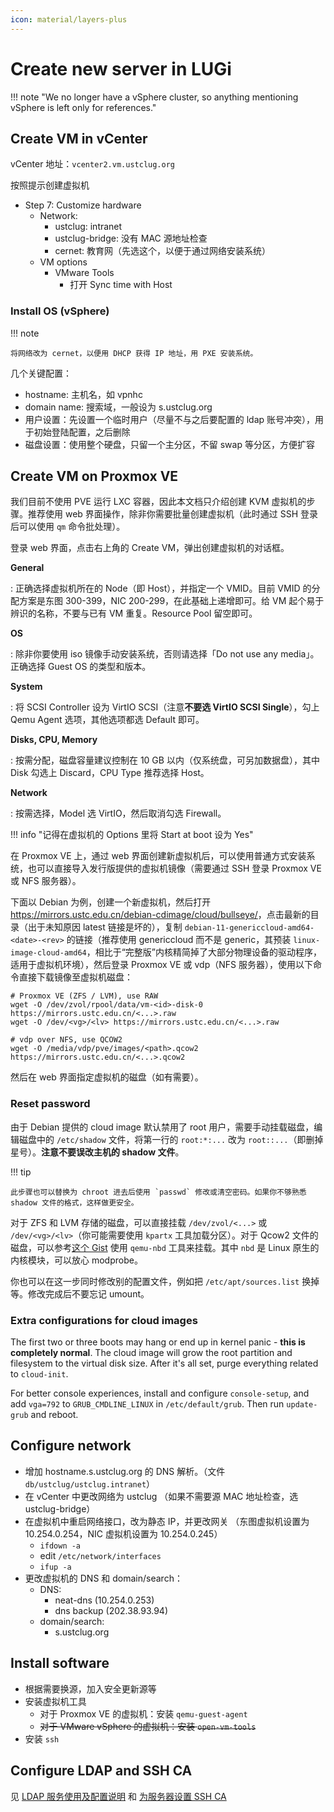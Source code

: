 ```yaml
---
icon: material/layers-plus
---
```


# Create new server in LUGi

!!! note "We no longer have a vSphere cluster, so anything mentioning vSphere is left only for references."

## Create VM in vCenter

vCenter 地址：`vcenter2.vm.ustclug.org`

按照提示创建虚拟机

- Step 7: Customize hardware
    - Network:
        - ustclug: intranet
        - ustclug-bridge: 没有 MAC 源地址检查
        - cernet: 教育网（先选这个，以便于通过网络安装系统）
    - VM options
        - VMware Tools
            - 打开 Sync time with Host

### Install OS (vSphere)

!!! note

    将网络改为 cernet，以便用 DHCP 获得 IP 地址，用 PXE 安装系统。

几个关键配置：

- hostname: 主机名，如 vpnhc
- domain name: 搜索域，一般设为 s.ustclug.org
- 用户设置：先设置一个临时用户（尽量不与之后要配置的 ldap 账号冲突），用于初始登陆配置，之后删除
- 磁盘设置：使用整个硬盘，只留一个主分区，不留 swap 等分区，方便扩容

## Create VM on Proxmox VE

我们目前不使用 PVE 运行 LXC 容器，因此本文档只介绍创建 KVM 虚拟机的步骤。推荐使用 web 界面操作，除非你需要批量创建虚拟机（此时通过 SSH 登录后可以使用 `qm` 命令批处理）。

登录 web 界面，点击右上角的 Create VM，弹出创建虚拟机的对话框。

**General**

:   正确选择虚拟机所在的 Node（即 Host），并指定一个 VMID。目前 VMID 的分配方案是东图 300-399，NIC 200-299，在此基础上递增即可。给 VM 起个易于辨识的名称，不要与已有 VM 重复。Resource Pool 留空即可。

**OS**

:   除非你要使用 iso 镜像手动安装系统，否则请选择「Do not use any media」。正确选择 Guest OS 的类型和版本。

**System**

:   将 SCSI Controller 设为 VirtIO SCSI（注意**不要选 VirtIO SCSI Single**），勾上 Qemu Agent 选项，其他选项都选 Default 即可。

**Disks, CPU, Memory**

:   按需分配，磁盘容量建议控制在 10 GB 以内（仅系统盘，可另加数据盘），其中 Disk 勾选上 Discard，CPU Type 推荐选择 Host。

**Network**

:   按需选择，Model 选 VirtIO，然后取消勾选 Firewall。

!!! info "记得在虚拟机的 Options 里将 Start at boot 设为 Yes"

在 Proxmox VE 上，通过 web 界面创建新虚拟机后，可以使用普通方式安装系统，也可以直接导入发行版提供的虚拟机镜像（需要通过 SSH 登录 Proxmox VE 或 NFS 服务器）。

下面以 Debian 为例，创建一个新虚拟机，然后打开 <https://mirrors.ustc.edu.cn/debian-cdimage/cloud/bullseye/>，点击最新的目录（出于未知原因 latest 链接是坏的），复制 `debian-11-genericcloud-amd64-<date>-<rev>` 的链接（推荐使用 genericcloud 而不是 generic，其预装 `linux-image-cloud-amd64`，相比于“完整版”内核精简掉了大部分物理设备的驱动程序，适用于虚拟机环境），然后登录 Proxmox VE 或 vdp（NFS 服务器），使用以下命令直接下载镜像至虚拟机磁盘：

```shell
# Proxmox VE (ZFS / LVM), use RAW
wget -O /dev/zvol/rpool/data/vm-<id>-disk-0 https://mirrors.ustc.edu.cn/<...>.raw
wget -O /dev/<vg>/<lv> https://mirrors.ustc.edu.cn/<...>.raw

# vdp over NFS, use QCOW2
wget -O /media/vdp/pve/images/<path>.qcow2 https://mirrors.ustc.edu.cn/<...>.qcow2
```

然后在 web 界面指定虚拟机的磁盘（如有需要）。

### Reset password

由于 Debian 提供的 cloud image 默认禁用了 root 用户，需要手动挂载磁盘，编辑磁盘中的 `/etc/shadow` 文件，将第一行的 `root:*:...` 改为 `root::...`（即删掉星号）。**注意不要误改主机的 shadow 文件**。

!!! tip

    此步骤也可以替换为 chroot 进去后使用 `passwd` 修改或清空密码。如果你不够熟悉 shadow 文件的格式，这样做更安全。

对于 ZFS 和 LVM 存储的磁盘，可以直接挂载 `/dev/zvol/<...>` 或 `/dev/<vg>/<lv>`（你可能需要使用 `kpartx` 工具加载分区）。对于 Qcow2 文件的磁盘，可以参考[这个 Gist][gist] 使用 `qemu-nbd` 工具来挂载。其中 `nbd` 是 Linux 原生的内核模块，可以放心 modprobe。

  [gist]: https://gist.github.com/shamil/62935d9b456a6f9877b5

你也可以在这一步同时修改别的配置文件，例如把 `/etc/apt/sources.list` 换掉等。修改完成后不要忘记 umount。

### Extra configurations for cloud images

The first two or three boots may hang or end up in kernel panic - **this is completely normal**. The cloud image will grow the root partition and filesystem to the virtual disk size. After it's all set, purge everything related to `cloud-init`.

For better console experiences, install and configure `console-setup`, and add `vga=792` to `GRUB_CMDLINE_LINUX` in `/etc/default/grub`. Then run `update-grub` and reboot.

## Configure network

- 增加 hostname.s.ustclug.org 的 DNS 解析。（文件 `db/ustclug/ustclug.intranet`）
- 在 vCenter 中更改网络为 ustclug （如果不需要源 MAC 地址检查，选 ustclug-bridge）
- 在虚拟机中重启网络接口，改为静态 IP，并更改网关 （东图虚拟机设置为 10.254.0.254，NIC 虚拟机设置为 10.254.0.245）
    - `ifdown -a`
    - edit `/etc/network/interfaces`
    - `ifup -a`
- 更改虚拟机的 DNS 和 domain/search：
    - DNS:
        - neat-dns (10.254.0.253)
        - dns backup (202.38.93.94)
    - domain/search:
        - s.ustclug.org

## Install software

- 根据需要换源，加入安全更新源等
- 安装虚拟机工具
    - 对于 Proxmox VE 的虚拟机：安装 `qemu-guest-agent`
    - <s>对于 VMware vSphere 的虚拟机：安装 `open-vm-tools`</s>
- 安装 `ssh`

## Configure LDAP and SSH CA

见 [LDAP 服务使用及配置说明](../infrastructure/ldap.md) 和 [为服务器设置 SSH CA](../infrastructure/sshca.md#issue-a-server-certificate)
